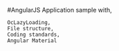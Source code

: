 #AngularJS Application sample with,
```````
OcLazyLoading,
File structure,
Coding standards,
Angular Material
```````